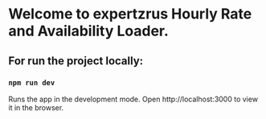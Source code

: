 # Welcome to expertzrus Hourly Rate and Availability Loader.

## For run the project locally:

### `npm run dev`

Runs the app in the development mode. Open http://localhost:3000 to view it in the browser.
